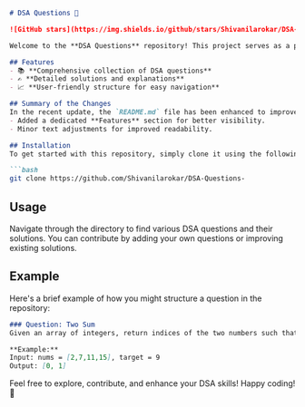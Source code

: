 ```markdown
# DSA Questions 🚀

![GitHub stars](https://img.shields.io/github/stars/Shivanilarokar/DSA-Questions-?style=social) ![Forks](https://img.shields.io/github/forks/Shivanilarokar/DSA-Questions-?style=social)

Welcome to the **DSA Questions** repository! This project serves as a platform for developers and learners to practice and enhance their skills in Data Structures and Algorithms (DSA). This repository is designed to help you improve your understanding of various data structures and algorithms through a collection of questions and solutions.

## Features
- 📚 **Comprehensive collection of DSA questions**
- ✍️ **Detailed solutions and explanations**
- 📈 **User-friendly structure for easy navigation**

## Summary of the Changes
In the recent update, the `README.md` file has been enhanced to improve clarity and usability:
- Added a dedicated **Features** section for better visibility.
- Minor text adjustments for improved readability.

## Installation
To get started with this repository, simply clone it using the following command:

```bash
git clone https://github.com/Shivanilarokar/DSA-Questions-
```

## Usage
Navigate through the directory to find various DSA questions and their solutions. You can contribute by adding your own questions or improving existing solutions.

## Example
Here's a brief example of how you might structure a question in the repository:

```markdown
### Question: Two Sum
Given an array of integers, return indices of the two numbers such that they add up to a specific target.

**Example:**
Input: nums = [2,7,11,15], target = 9
Output: [0, 1]
```

Feel free to explore, contribute, and enhance your DSA skills! Happy coding! 🎉
```